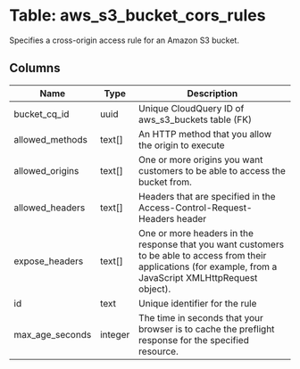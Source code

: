 
# Table: aws_s3_bucket_cors_rules
Specifies a cross-origin access rule for an Amazon S3 bucket.
## Columns
| Name        | Type           | Description  |
| ------------- | ------------- | -----  |
|bucket_cq_id|uuid|Unique CloudQuery ID of aws_s3_buckets table (FK)|
|allowed_methods|text[]|An HTTP method that you allow the origin to execute|
|allowed_origins|text[]|One or more origins you want customers to be able to access the bucket from.|
|allowed_headers|text[]|Headers that are specified in the Access-Control-Request-Headers header|
|expose_headers|text[]|One or more headers in the response that you want customers to be able to access from their applications (for example, from a JavaScript XMLHttpRequest object).|
|id|text|Unique identifier for the rule|
|max_age_seconds|integer|The time in seconds that your browser is to cache the preflight response for the specified resource.|
